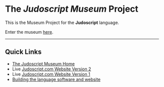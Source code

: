 # The _Judoscript Museum_ Project
This is the Museum Project for the **Judoscript** language.

Enter the museum [here](https://metaprgmr.github.io/Judoscript/website/).

-----------
## Quick Links
* [The Judoscript Museum Home](https://metaprgmr.github.io/Judoscript/website/)
* Live [Judoscript.com Website Version 2](https://metaprgmr.github.io/Judoscript/website/judoscript.com-v2/)
* Live [Judoscript.com Website Version 1](https://metaprgmr.github.io/Judoscript/website/judoscript.com-v1/)
* [Building the language software and website](https://metaprgmr.github.io/Judoscript/website/build_judoscript_website.md)

